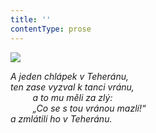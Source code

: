 ```yaml
---
title: ''
contentType: prose
---
```


<section>

![](../Images/063.jpg)

_A jeden chlápek v Teheránu,  
ten zase vyzval k tanci vránu,  
         a to mu měli za zlý:  
         „Co se s tou vránou mazlí!“  
a zmlátili ho v Teheránu._

</section>
